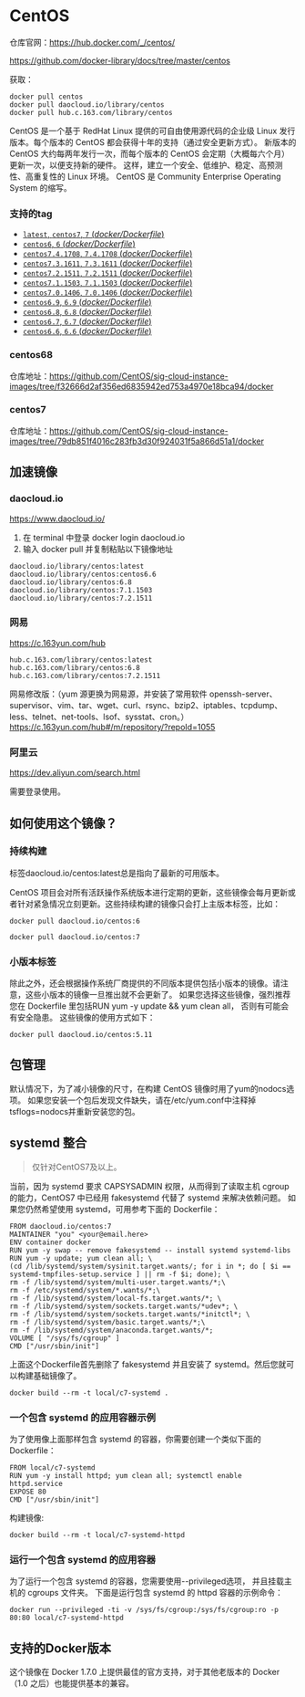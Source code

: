 # CentOS

仓库官网：https://hub.docker.com/_/centos/

https://github.com/docker-library/docs/tree/master/centos

获取：
```
docker pull centos
docker pull daocloud.io/library/centos
docker pull hub.c.163.com/library/centos
```

CentOS 是一个基于 RedHat Linux 提供的可自由使用源代码的企业级 Linux 发行版本。每个版本的 CentOS 都会获得十年的支持（通过安全更新方式）。 新版本的 CentOS 大约每两年发行一次，而每个版本的 CentOS 会定期（大概每六个月）更新一次，以便支持新的硬件。 这样，建立一个安全、低维护、稳定、高预测性、高重复性的 Linux 环境。 CentOS 是 Community Enterprise Operating System 的缩写。

### 支持的tag

-	[`latest`, `centos7`, `7` (*docker/Dockerfile*)](https://github.com/CentOS/sig-cloud-instance-images/blob/79db851f4016c283fb3d30f924031f5a866d51a1/docker/Dockerfile)
-	[`centos6`, `6` (*docker/Dockerfile*)](https://github.com/CentOS/sig-cloud-instance-images/blob/4ab2be41cc943b7d34e3c3ac15164b9d7706dce8/docker/Dockerfile)
-	[`centos7.4.1708`, `7.4.1708` (*docker/Dockerfile*)](https://github.com/CentOS/sig-cloud-instance-images/blob/66add29c188e42d4d855f4d4acdb2b73d547edb6/docker/Dockerfile)
-	[`centos7.3.1611`, `7.3.1611` (*docker/Dockerfile*)](https://github.com/CentOS/sig-cloud-instance-images/blob/5bbaef9f60ab9e3eeb61acec631c2d91f8714fff/docker/Dockerfile)
-	[`centos7.2.1511`, `7.2.1511` (*docker/Dockerfile*)](https://github.com/CentOS/sig-cloud-instance-images/blob/a3c59bd4e98a7f9c063d993955c8ec19c5b1ceff/docker/Dockerfile)
-	[`centos7.1.1503`, `7.1.1503` (*docker/Dockerfile*)](https://github.com/CentOS/sig-cloud-instance-images/blob/bc561dfdd671d612dbb9f92e7e17dd8009befc44/docker/Dockerfile)
-	[`centos7.0.1406`, `7.0.1406` (*docker/Dockerfile*)](https://github.com/CentOS/sig-cloud-instance-images/blob/f1d1e0bd83baef08e257da50e6fb446e4dd1b90c/docker/Dockerfile)
-	[`centos6.9`, `6.9` (*docker/Dockerfile*)](https://github.com/CentOS/sig-cloud-instance-images/blob/4f329fe087b0152df26344cecee9ba30b03b1a7b/docker/Dockerfile)
-	[`centos6.8`, `6.8` (*docker/Dockerfile*)](https://github.com/CentOS/sig-cloud-instance-images/blob/f32666d2af356ed6835942ed753a4970e18bca94/docker/Dockerfile)
-	[`centos6.7`, `6.7` (*docker/Dockerfile*)](https://github.com/CentOS/sig-cloud-instance-images/blob/d0b72df83f49da844f88aabebe3826372f675370/docker/Dockerfile)
-	[`centos6.6`, `6.6` (*docker/Dockerfile*)](https://github.com/CentOS/sig-cloud-instance-images/blob/8911843d9a6cc71aadd81e491f94618aded94f30/docker/Dockerfile)


### centos68

仓库地址：https://github.com/CentOS/sig-cloud-instance-images/tree/f32666d2af356ed6835942ed753a4970e18bca94/docker

### centos7

仓库地址：https://github.com/CentOS/sig-cloud-instance-images/tree/79db851f4016c283fb3d30f924031f5a866d51a1/docker

## 加速镜像

### daocloud.io

https://www.daocloud.io/

1. 在 terminal 中登录 docker login daocloud.io
2. 输入 docker pull 并复制粘贴以下镜像地址
```
daocloud.io/library/centos:latest
daocloud.io/library/centos:centos6.6
daocloud.io/library/centos:6.8
daocloud.io/library/centos:7.1.1503
daocloud.io/library/centos:7.2.1511
```

### 网易

https://c.163yun.com/hub

```
hub.c.163.com/library/centos:latest
hub.c.163.com/library/centos:6.8
hub.c.163.com/library/centos:7.2.1511
```

网易修改版：（yum 源更换为网易源，并安装了常用软件 openssh-server、supervisor、vim、tar、wget、curl、rsync、bzip2、iptables、tcpdump、less、telnet、net-tools、lsof、sysstat、cron。）
https://c.163yun.com/hub#/m/repository/?repoId=1055


### 阿里云

https://dev.aliyun.com/search.html

需要登录使用。


## 如何使用这个镜像？

### 持续构建

标签daocloud.io/centos:latest总是指向了最新的可用版本。

CentOS 项目会对所有活跃操作系统版本进行定期的更新，这些镜像会每月更新或者针对紧急情况立刻更新。这些持续构建的镜像只会打上主版本标签，比如：
```
docker pull daocloud.io/centos:6

docker pull daocloud.io/centos:7
```

### 小版本标签

除此之外，还会根据操作系统厂商提供的不同版本提供包括小版本的镜像。请注意，这些小版本的镜像一旦推出就不会更新了。 如果您选择这些镜像，强烈推荐您在 Dockerfile 里包括RUN yum -y update && yum clean all， 否则有可能会有安全隐患。 这些镜像的使用方式如下：
```
docker pull daocloud.io/centos:5.11
```

## 包管理

默认情况下，为了减小镜像的尺寸，在构建 CentOS 镜像时用了yum的nodocs选项。 如果您安装一个包后发现文件缺失，请在/etc/yum.conf中注释掉tsflogs=nodocs并重新安装您的包。

## systemd 整合

>仅针对CentOS7及以上。

当前，因为 systemd 要求 CAPSYSADMIN 权限，从而得到了读取主机 cgroup 的能力，CentOS7 中已经用 fakesystemd 代替了 systemd 来解决依赖问题。 如果您仍然希望使用 systemd，可用参考下面的 Dockerfile：
```
FROM daocloud.io/centos:7
MAINTAINER "you" <your@email.here>
ENV container docker
RUN yum -y swap -- remove fakesystemd -- install systemd systemd-libs
RUN yum -y update; yum clean all; \
(cd /lib/systemd/system/sysinit.target.wants/; for i in *; do [ $i ==
systemd-tmpfiles-setup.service ] || rm -f $i; done); \
rm -f /lib/systemd/system/multi-user.target.wants/*;\
rm -f /etc/systemd/system/*.wants/*;\
rm -f /lib/systemd/system/local-fs.target.wants/*; \
rm -f /lib/systemd/system/sockets.target.wants/*udev*; \
rm -f /lib/systemd/system/sockets.target.wants/*initctl*; \
rm -f /lib/systemd/system/basic.target.wants/*;\
rm -f /lib/systemd/system/anaconda.target.wants/*;
VOLUME [ "/sys/fs/cgroup" ]
CMD ["/usr/sbin/init"]
```

上面这个Dockerfile首先删除了 fakesystemd 并且安装了 systemd。然后您就可以构建基础镜像了。
```
docker build --rm -t local/c7-systemd .
```

### 一个包含 systemd 的应用容器示例

为了使用像上面那样包含 systemd 的容器，你需要创建一个类似下面的Dockerfile：
```
FROM local/c7-systemd
RUN yum -y install httpd; yum clean all; systemctl enable httpd.service
EXPOSE 80
CMD ["/usr/sbin/init"]
```

构建镜像:
```
docker build --rm -t local/c7-systemd-httpd
```

### 运行一个包含 systemd 的应用容器

为了运行一个包含 systemd 的容器，您需要使用--privileged选项， 并且挂载主机的 cgroups 文件夹。 下面是运行包含 systemd 的 httpd 容器的示例命令：
```
docker run --privileged -ti -v /sys/fs/cgroup:/sys/fs/cgroup:ro -p 80:80 local/c7-systemd-httpd
```

## 支持的Docker版本

这个镜像在 Docker 1.7.0 上提供最佳的官方支持，对于其他老版本的 Docker（1.0 之后）也能提供基本的兼容。

